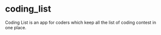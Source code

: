 # coding_list

Coding List is an app for coders which keep all the list of coding contest in one place.  
